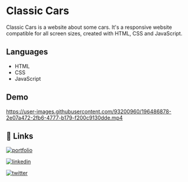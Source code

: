 # Classic Cars
Classic Cars is a website about some cars. It's a responsive website compatible for all screen sizes, created with HTML, CSS and JavaScript.

## Languages
- HTML
- CSS
- JavaScript

## Demo
https://user-images.githubusercontent.com/93200960/196486878-2e07a472-2fb6-4777-b179-f200c9130dde.mp4


## 🔗 Links

[![portfolio](https://img.shields.io/badge/my_portfolio-000?style=for-the-badge&logo=ko-fi&logoColor=white)](https://portfolio-me-karanchandekar.vercel.app/)

[![linkedin](https://img.shields.io/badge/linkedin-0A66C2?style=for-the-badge&logo=linkedin&logoColor=white)](https://www.linkedin.com/in/karan-chandekar-a87263219/)

[![twitter](https://img.shields.io/badge/twitter-1DA1F2?style=for-the-badge&logo=twitter&logoColor=white)](https://twitter.com/karanchandekar1)
